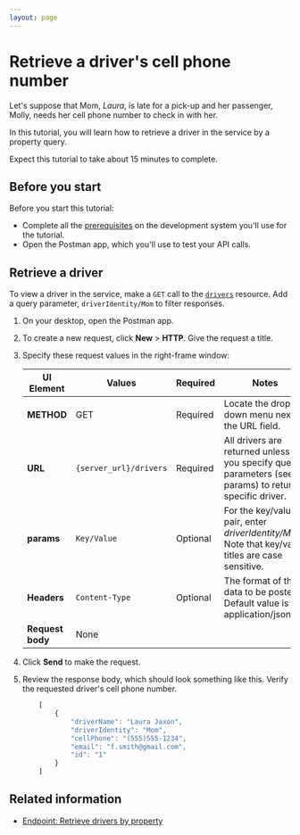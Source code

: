 ```yaml
---
layout: page
---
```


# Retrieve a driver's cell phone number

Let's suppose that Mom, *Laura*, is late for a pick-up and her passenger, Molly, needs her cell phone number to check in with her.

In this tutorial, you will learn how to retrieve a driver in the service by a property query.

Expect this tutorial to take about 15 minutes to complete.

## Before you start

Before you start this tutorial:

* Complete all the [prerequisites](../overview/prereqs.md) on the development system you'll use for the tutorial.
* Open the Postman app, which you'll use to test your API calls.

## Retrieve a driver

To view a driver in the service, make a `GET` call to the [`drivers`](../reference/drivers) resource. Add a query parameter, `driverIdentity/Mom` to filter responses.

1. On your desktop, open the Postman app.
1. To create a new request, click **New** > **HTTP**. Give the request a title.
1. Specify these request values in the right-frame window:

    | UI Element | Values | Required | Notes |
    | -------------- | ------ | ------------ |------------ |
    | **METHOD** | GET | Required | Locate the drop-down menu next to the URL field. |
    | **URL** | `{server_url}/drivers` | Required |All drivers are returned unless you specify query parameters (see params) to return a specific driver. |
    |**params** | `Key/Value` | Optional | For the key/value pair, enter *driverIdentity/Mom*. Note that key/value titles are case sensitive.  |
    |**Headers** | `Content-Type` | Optional | The format of the data to be posted. Default value is application/json. |
    |**Request body** | None |  |  |

1. Click **Send** to make the request.
1. Review the response body, which should look something like this. Verify the requested driver's cell phone number.

    ```js
        [
            {
                "driverName": "Laura Jaxon",
                "driverIdentity": "Mom",
                "cellPhone": "(555)555-1234",
                "email": "f.smith@gmail.com",
                "id": "1"
            }
        ]
    ```

## Related information

* [Endpoint: Retrieve drivers by property](../reference/drivers-get-driver-by-property.md)
